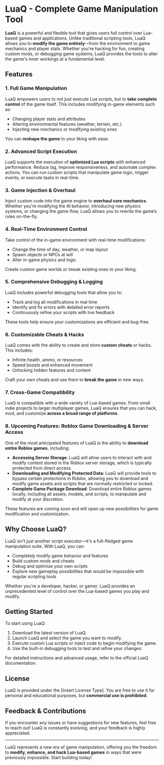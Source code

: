 # LuaQ - Complete Game Manipulation Tool

**LuaQ** is a powerful and flexible tool that gives users full control over Lua-based games and applications. Unlike traditional scripting tools, LuaQ allows you to **modify the game entirely**—from the environment to game mechanics and player stats. Whether you're hacking for fun, creating custom mods, or debugging game systems, LuaQ provides the tools to alter the game's inner workings at a fundamental level.

## Features

### 1. **Full Game Manipulation**
LuaQ empowers users to not just execute Lua scripts, but to **take complete control** of the game itself. This includes modifying in-game elements such as:
- Changing player stats and attributes
- Altering environmental features (weather, terrain, etc.)
- Injecting new mechanics or modifying existing ones

You can **reshape the game** to your liking with ease.

### 2. **Advanced Script Execution**
LuaQ supports the execution of **optimized Lua scripts** with enhanced performance. Reduce lag, improve responsiveness, and automate complex actions. You can run custom scripts that manipulate game logic, trigger events, or execute tasks in real-time.

### 3. **Game Injection & Overhaul**
Inject custom code into the game engine to **overhaul core mechanics**. Whether you're modifying the AI behavior, introducing new physics systems, or changing the game flow, LuaQ allows you to rewrite the game’s rules on-the-fly.

### 4. **Real-Time Environment Control**
Take control of the in-game environment with real-time modifications:
- Change the time of day, weather, or map layout
- Spawn objects or NPCs at will
- Alter in-game physics and logic

Create custom game worlds or tweak existing ones to your liking.

### 5. **Comprehensive Debugging & Logging**
LuaQ includes powerful debugging tools that allow you to:
- Track and log all modifications in real time
- Identify and fix errors with detailed error reports
- Continuously refine your scripts with live feedback

These tools help ensure your customizations are efficient and bug-free.

### 6. **Customizable Cheats & Hacks**
LuaQ comes with the ability to create and store **custom cheats** or hacks. This includes:
- Infinite health, ammo, or resources
- Speed boosts and enhanced movement
- Unlocking hidden features and content

Craft your own cheats and use them to **break the game** in new ways.

### 7. **Cross-Game Compatibility**
LuaQ is compatible with a wide variety of Lua-based games. From small indie projects to larger multiplayer games, LuaQ ensures that you can hack, mod, and customize **across a broad range of platforms**.

### 8. **Upcoming Features: Roblox Game Downloading & Server Access**
One of the most anticipated features of LuaQ is the ability to **download entire Roblox games**, including:
- **Accessing Server Storage**: LuaQ will allow users to interact with and modify content stored in the Roblox server storage, which is typically protected from direct access.
- **Downloading and Modifying Protected Data**: LuaQ will provide tools to bypass certain protections in Roblox, allowing you to download and modify game assets and scripts that are normally restricted or locked.
- **Complete Game Package Download**: Download entire Roblox games locally, including all assets, models, and scripts, to manipulate and modify at your discretion.

These features are coming soon and will open up new possibilities for game modification and customization.

## Why Choose LuaQ?

LuaQ isn’t just another script executor—it's a full-fledged game manipulation suite. With LuaQ, you can:
- Completely modify game behavior and features
- Build custom mods and cheats
- Debug and optimize your own scripts
- Explore new gameplay possibilities that would be impossible with regular scripting tools

Whether you're a developer, hacker, or gamer, LuaQ provides an unprecedented level of control over the Lua-based games you play and modify.

## Getting Started

To start using LuaQ:
1. Download the latest version of LuaQ.
2. Launch LuaQ and select the game you want to modify.
3. Execute custom Lua scripts or inject code to begin modifying the game.
4. Use the built-in debugging tools to test and refine your changes.

For detailed instructions and advanced usage, refer to the official LuaQ documentation.

## License

LuaQ is provided under the [Insert License Type]. You are free to use it for personal and educational purposes, but **commercial use is prohibited**.

## Feedback & Contributions

If you encounter any issues or have suggestions for new features, feel free to reach out! LuaQ is constantly evolving, and your feedback is highly appreciated.

---

LuaQ represents a new era of game manipulation, offering you the freedom to **modify, enhance, and hack Lua-based games** in ways that were previously impossible. Start building today!
